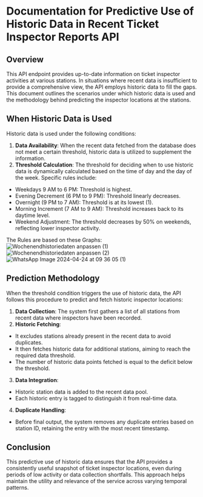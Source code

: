 # Documentation for Predictive Use of Historic Data in Recent Ticket Inspector Reports API

## Overview
This API endpoint provides up-to-date information on ticket inspector activities at various stations. In situations where recent data is insufficient to provide a comprehensive view, the API employs historic data to fill the gaps. This document outlines the scenarios under which historic data is used and the methodology behind predicting the inspector locations at the stations.

## When Historic Data is Used
Historic data is used under the following conditions:

1. **Data Availability**: When the recent data fetched from the database does not meet a certain threshold, historic data is utilized to supplement the information.
2. **Threshold Calculation**: The threshold for deciding when to use historic data is dynamically calculated based on the time of day and the day of the week. Specific rules include:
- Weekdays 9 AM to 6 PM: Threshold is highest.
- Evening Decrement (6 PM to 9 PM): Threshold linearly decreases.
- Overnight (9 PM to 7 AM): Threshold is at its lowest (1).
- Morning Increment (7 AM to 9 AM): Threshold increases back to its daytime level.
- Weekend Adjustment: The threshold decreases by 50% on weekends, reflecting lower inspector activity.

The Rules are based on these Graphs:
![Wochenendhistoriedaten anpassen (1)](https://github.com/FreiFahren/backend/assets/30388999/fe27bee4-b50e-464b-ab08-98ae291faaea)
![Wochenendhistoriedaten anpassen (2)](https://github.com/FreiFahren/backend/assets/30388999/64d33961-41e6-4860-af30-1ffaa95e3335)
![WhatsApp Image 2024-04-24 at 09 36 05 (1)](https://github.com/FreiFahren/backend/assets/30388999/e9748b19-d304-4c17-8148-0230b73745d6)



## Prediction Methodology
When the threshold condition triggers the use of historic data, the API follows this procedure to predict and fetch historic inspector locations:
1. **Data Collection**: The system first gathers a list of all stations from recent data where inspectors have been recorded.
2. **Historic Fetching**:
- It excludes stations already present in the recent data to avoid duplicates.
- It then fetches historic data for additional stations, aiming to reach the required data threshold.
- The number of historic data points fetched is equal to the deficit below the threshold.
3. **Data Integration**:
- Historic station data is added to the recent data pool.
- Each historic entry is tagged to distinguish it from real-time data.
4. **Duplicate Handling**:
- Before final output, the system removes any duplicate entries based on station ID, retaining the entry with the most recent timestamp.

## Conclusion
This predictive use of historic data ensures that the API provides a consistently useful snapshot of ticket inspector locations, even during periods of low activity or data collection shortfalls. This approach helps maintain the utility and relevance of the service across varying temporal patterns.
